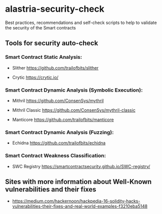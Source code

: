 # alastria-security-check
Best practices, recommendations and self-check scripts to help to validate the security of the Smart contracts

## Tools for security auto-check
### Smart Contract Static Analysis:

- Slither https://github.com/trailofbits/slither

- Crytic https://crytic.io/

### Smart Contract Dynamic Analysis (Symbolic Execution): 

- Mithril https://github.com/ConsenSys/mythril

- Mithril Classic https://github.com/ConsenSys/mythril-classic

- Manticore https://github.com/trailofbits/manticore

### Smart Contract Dynamic Analysis (Fuzzing): 

- Echidna  https://github.com/trailofbits/echidna

### Smart Contract Weakness Classification: 

- SWC Registry https://smartcontractsecurity.github.io/SWC-registry/


## Sites with more information about Well-Known vulnerabilities and their fixes
- https://medium.com/hackernoon/hackpedia-16-solidity-hacks-vulnerabilities-their-fixes-and-real-world-examples-f3210eba5148







